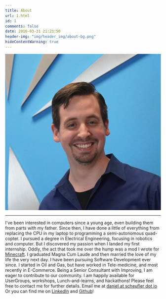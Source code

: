 ```yaml
---
title: About
url: 1.html
id: 1
comments: false
date: 2016-03-31 21:23:50
header-img: "img/header_img/about-bg.png"
hideContentWarning: true
---
```


![photo](../img/profile_pic.jpg)

---

I've been interested in computers since a young age, even building them from parts with my father. Since then, I have done a little of everything from replacing the CPU in my laptop to programming a semi-autonomous quad-copter. I pursued a degree in Electrical Engineering, focusing in robotics and computer. But I discovered my passion when I landed my first internship. Oddly, the act that took me over the hump was a mod I wrote for [Minecraft](https://minecraft.net/). I graduated Magna Cum Laude and then married the love of my life the very next day. I have been pursuing Software Development ever since. I started in Oil and Gas, but have worked in Tele-medicine, and most recently in E-Commerce. Being a Senior Consultant with Improving, I am eager to contribute to our community. I am happily available for UserGroups, workshops, Lunch-and-learns, and hackathons! Please feel free to contact me for further details. Email me at [daniel at scheufler dot io](mailto:daniel@scheufler.io) Or you can find me on [LinkedIn](https://www.linkedin.com/in/danielscheufler) and [Github](https://github.com/djscheuf)!
